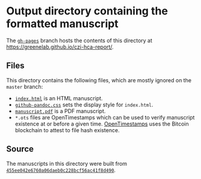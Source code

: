 # Output directory containing the formatted manuscript

The [`gh-pages`](https://github.com/greenelab/czi-hca-report/tree/gh-pages) branch hosts the contents of this directory at https://greenelab.github.io/czi-hca-report/.

## Files

This directory contains the following files, which are mostly ignored on the `master` branch:

+ [`index.html`](index.html) is an HTML manuscript.
+ [`github-pandoc.css`](github-pandoc.css) sets the display style for `index.html`.
+ [`manuscript.pdf`](manuscript.pdf) is a PDF manuscript.
+ `*.ots` files are OpenTimestamps which can be used to verify manuscript existence at or before a given time.
  [OpenTimestamps](opentimestamps.org) uses the Bitcoin blockchain to attest to file hash existence.

## Source

The manuscripts in this directory were built from
[`455ee042e6760a06daeb0c228bcf56ac41f8d490`](https://github.com/greenelab/czi-hca-report/commit/455ee042e6760a06daeb0c228bcf56ac41f8d490).
